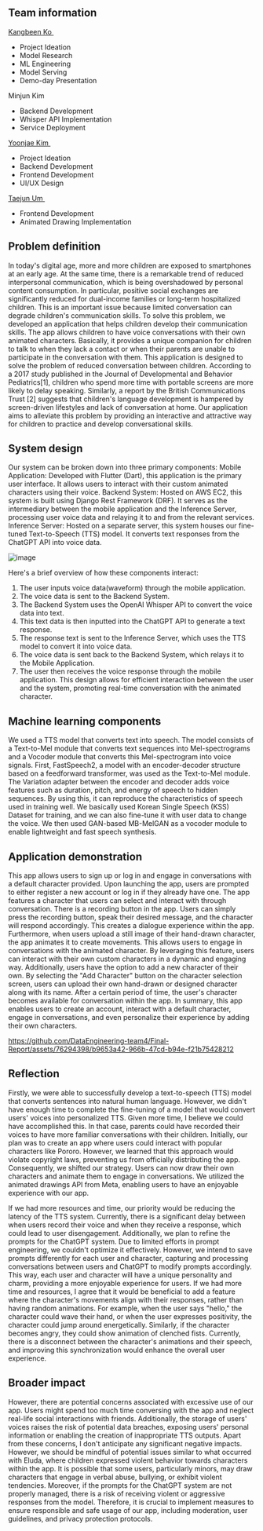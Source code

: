 ## Team information
<a href='https://kevintherainmaker.github.io/'>Kangbeen Ko </a>
- Project Ideation
- Model Research
- ML Engineering
- Model Serving
- Demo-day Presentation

Minjun Kim 
- Backend Development
- Whisper API Implementation
- Service Deployment

<a href='https://y00njaekim.github.io'>Yoonjae Kim </a>
- Project Ideation
- Backend Development
- Frontend Development
- UI/UX Design

<a href="https://ttajun36.github.io/">Taejun Um </a>
- Frontend Development
- Animated Drawing Implementation

## Problem definition
In today's digital age, more and more children are exposed to smartphones at an early age. At the same time, there is a remarkable trend of reduced interpersonal communication, which is being overshadowed by personal content consumption. In particular, positive social exchanges are significantly reduced for dual-income families or long-term hospitalized children. This is an important issue because limited conversation can degrade children's communication skills.
To solve this problem, we developed an application that helps children develop their communication skills. The app allows children to have voice conversations with their own animated characters. Basically, it provides a unique companion for children to talk to when they lack a contact or when their parents are unable to participate in the conversation with them.
This application is designed to solve the problem of reduced conversation between children. According to a 2017 study published in the Journal of Developmental and Behavior Pediatrics[1], children who spend more time with portable screens are more likely to delay speaking. Similarly, a report by the British Communications Trust [2] suggests that children's language development is hampered by screen-driven lifestyles and lack of conversation at home. Our application aims to alleviate this problem by providing an interactive and attractive way for children to practice and develop conversational skills.

## System design
Our system can be broken down into three primary components:
Mobile Application: Developed with Flutter (Dart), this application is the primary user interface. It allows users to interact with their custom animated characters using their voice.
Backend System: Hosted on AWS EC2, this system is built using Django Rest Framework (DRF). It serves as the intermediary between the mobile application and the Inference Server, processing user voice data and relaying it to and from the relevant services.
Inference Server: Hosted on a separate server, this system houses our fine-tuned Text-to-Speech (TTS) model. It converts text responses from the ChatGPT API into voice data.

![image](https://github.com/DataEngineering-team4/Final-Report/assets/76294398/52c29d97-08bf-412e-8848-80f30040676f)

Here's a brief overview of how these components interact:
1.	The user inputs voice data(waveform) through the mobile application.
2.	The voice data is sent to the Backend System.
3.	The Backend System uses the OpenAI Whisper API to convert the voice data into text.
4.	This text data is then inputted into the ChatGPT API to generate a text response.
5.	The response text is sent to the Inference Server, which uses the TTS model to convert it into voice data.
6.	The voice data is sent back to the Backend System, which relays it to the Mobile Application.
7.	The user then receives the voice response through the mobile application.
This design allows for efficient interaction between the user and the system, promoting real-time conversation with the animated character.

## Machine learning components
We used a TTS model that converts text into speech. The model consists of a Text-to-Mel module that converts text sequences into Mel-spectrograms and a Vocoder module that converts this Mel-spectrogram into voice signals.
First, FastSpeech2, a model with an encoder-decoder structure based on a feedforward transformer, was used as the Text-to-Mel module. The Variation adapter between the encoder and decoder adds voice features such as duration, pitch, and energy of speech to hidden sequences. By using this, it can reproduce the characteristics of speech used in training well.
We basically used Korean Single Speech (KSS) Dataset for training, and we can also fine-tune it with user data to change the voice.
We then used GAN-based MB-MelGAN as a vocoder module to enable lightweight and fast speech synthesis.

## Application demonstration
This app allows users to sign up or log in and engage in conversations with a default character provided. Upon launching the app, users are prompted to either register a new account or log in if they already have one. The app features a character that users can select and interact with through conversation.
There is a recording button in the app. Users can simply press the recording button, speak their desired message, and the character will respond accordingly. This creates a dialogue experience within the app.
Furthermore, when users upload a still image of their hand-drawn character, the app animates it to create movements. This allows users to engage in conversations with the animated character. By leveraging this feature, users can interact with their own custom characters in a dynamic and engaging way.
Additionally, users have the option to add a new character of their own. By selecting the "Add Character" button on the character selection screen, users can upload their own hand-drawn or designed character along with its name. After a certain period of time, the user's character becomes available for conversation within the app.
In summary, this app enables users to create an account, interact with a default character, engage in conversations, and even personalize their experience by adding their own characters.

https://github.com/DataEngineering-team4/Final-Report/assets/76294398/b9653a42-966b-47cd-b94e-f21b75428212

## Reflection
Firstly, we were able to successfully develop a text-to-speech (TTS) model that converts sentences into natural human language. However, we didn't have enough time to complete the fine-tuning of a model that would convert users' voices into personalized TTS. Given more time, I believe we could have accomplished this. In that case, parents could have recorded their voices to have more familiar conversations with their children.
Initially, our plan was to create an app where users could interact with popular characters like Pororo. However, we learned that this approach would violate copyright laws, preventing us from officially distributing the app. Consequently, we shifted our strategy. Users can now draw their own characters and animate them to engage in conversations. We utilized the animated drawings API from Meta, enabling users to have an enjoyable experience with our app.

If we had more resources and time, our priority would be reducing the latency of the TTS system. Currently, there is a significant delay between when users record their voice and when they receive a response, which could lead to user disengagement. Additionally, we plan to refine the prompts for the ChatGPT system. Due to limited efforts in prompt engineering, we couldn't optimize it effectively. However, we intend to save prompts differently for each user and character, capturing and processing conversations between users and ChatGPT to modify prompts accordingly. This way, each user and character will have a unique personality and charm, providing a more enjoyable experience for users.
If we had more time and resources, I agree that it would be beneficial to add a feature where the character's movements align with their responses, rather than having random animations. For example, when the user says "hello," the character could wave their hand, or when the user expresses positivity, the character could jump around energetically. Similarly, if the character becomes angry, they could show animation of clenched fists. Currently, there is a disconnect between the character's animations and their speech, and improving this synchronization would enhance the overall user experience.

## Broader impact
However, there are potential concerns associated with excessive use of our app. Users might spend too much time conversing with the app and neglect real-life social interactions with friends. Additionally, the storage of users' voices raises the risk of potential data breaches, exposing users' personal information or enabling the creation of inappropriate TTS outputs.
Apart from these concerns, I don't anticipate any significant negative impacts. However, we should be mindful of potential issues similar to what occurred with Eluda, where children expressed violent behavior towards characters within the app. It is possible that some users, particularly minors, may draw characters that engage in verbal abuse, bullying, or exhibit violent tendencies. Moreover, if the prompts for the ChatGPT system are not properly managed, there is a risk of receiving violent or aggressive responses from the model.
Therefore, it is crucial to implement measures to ensure responsible and safe usage of our app, including moderation, user guidelines, and privacy protection protocols.
